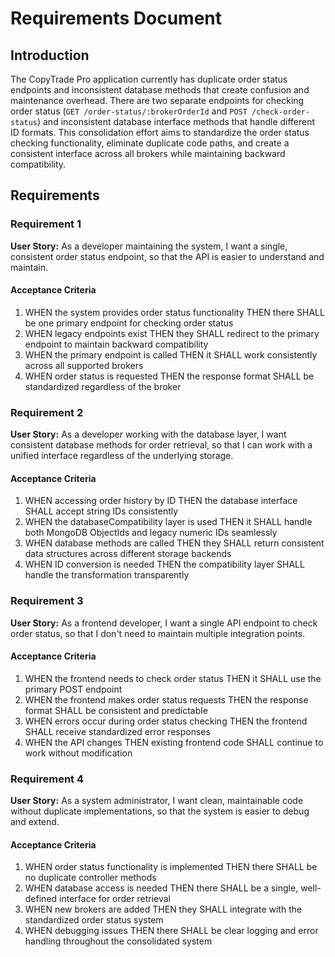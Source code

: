 # Requirements Document

## Introduction

The CopyTrade Pro application currently has duplicate order status endpoints and inconsistent database methods that create confusion and maintenance overhead. There are two separate endpoints for checking order status (`GET /order-status/:brokerOrderId` and `POST /check-order-status`) and inconsistent database interface methods that handle different ID formats. This consolidation effort aims to standardize the order status checking functionality, eliminate duplicate code paths, and create a consistent interface across all brokers while maintaining backward compatibility.

## Requirements

### Requirement 1

**User Story:** As a developer maintaining the system, I want a single, consistent order status endpoint, so that the API is easier to understand and maintain.

#### Acceptance Criteria

1. WHEN the system provides order status functionality THEN there SHALL be one primary endpoint for checking order status
2. WHEN legacy endpoints exist THEN they SHALL redirect to the primary endpoint to maintain backward compatibility
3. WHEN the primary endpoint is called THEN it SHALL work consistently across all supported brokers
4. WHEN order status is requested THEN the response format SHALL be standardized regardless of the broker

### Requirement 2

**User Story:** As a developer working with the database layer, I want consistent database methods for order retrieval, so that I can work with a unified interface regardless of the underlying storage.

#### Acceptance Criteria

1. WHEN accessing order history by ID THEN the database interface SHALL accept string IDs consistently
2. WHEN the databaseCompatibility layer is used THEN it SHALL handle both MongoDB ObjectIds and legacy numeric IDs seamlessly
3. WHEN database methods are called THEN they SHALL return consistent data structures across different storage backends
4. WHEN ID conversion is needed THEN the compatibility layer SHALL handle the transformation transparently

### Requirement 3

**User Story:** As a frontend developer, I want a single API endpoint to check order status, so that I don't need to maintain multiple integration points.

#### Acceptance Criteria

1. WHEN the frontend needs to check order status THEN it SHALL use the primary POST endpoint
2. WHEN the frontend makes order status requests THEN the response format SHALL be consistent and predictable
3. WHEN errors occur during order status checking THEN the frontend SHALL receive standardized error responses
4. WHEN the API changes THEN existing frontend code SHALL continue to work without modification

### Requirement 4

**User Story:** As a system administrator, I want clean, maintainable code without duplicate implementations, so that the system is easier to debug and extend.

#### Acceptance Criteria

1. WHEN order status functionality is implemented THEN there SHALL be no duplicate controller methods
2. WHEN database access is needed THEN there SHALL be a single, well-defined interface for order retrieval
3. WHEN new brokers are added THEN they SHALL integrate with the standardized order status system
4. WHEN debugging issues THEN there SHALL be clear logging and error handling throughout the consolidated system